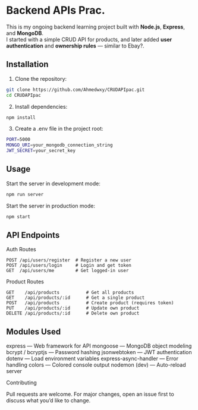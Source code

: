 # Backend APIs Prac.

This is my ongoing backend learning project built with **Node.js**, **Express**, and **MongoDB**.  
I started with a simple CRUD API for products, and later added **user authentication** and **ownership rules** — similar to Ebay?.

## Installation

1. Clone the repository:
```bash
git clone https://github.com/Ahmedwxy/CRUDAPIpac.git
cd CRUDAPIpac
```
2. Install dependencies:
```bash
npm install
```

3. Create a .env file in the project root:
```bash
PORT=5000
MONGO_URI=your_mongodb_connection_string
JWT_SECRET=your_secret_key
```

## Usage
Start the server in development mode:
```bash
npm run server
```
Start the server in production mode:
```bash
npm start
```

## API Endpoints
Auth Routes
```http
POST /api/users/register  # Register a new user
POST /api/users/login     # Login and get token
GET  /api/users/me        # Get logged-in user
```

Product Routes
```http
GET    /api/products          # Get all products
GET    /api/products/:id      # Get a single product
POST   /api/products          # Create product (requires token)
PUT    /api/products/:id      # Update own product
DELETE /api/products/:id      # Delete own product
```

## Modules Used
express — Web framework for API
mongoose — MongoDB object modeling
bcrypt / bcryptjs — Password hashing
jsonwebtoken — JWT authentication
dotenv — Load environment variables
express-async-handler — Error handling
colors — Colored console output
nodemon (dev) — Auto-reload server

Contributing

Pull requests are welcome. For major changes, open an issue first to discuss what you’d like to change.
